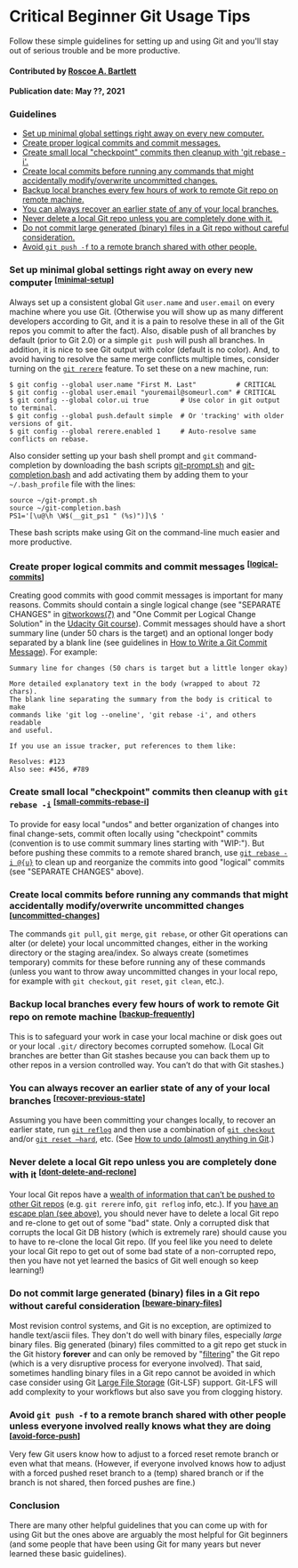 # Critical Beginner Git Usage Tips

<!-- deck text start -->
Follow these simple guidelines for setting up and using Git and you'll stay out of serious trouble and be more productive.
<!-- deck text end --> 

#### Contributed by [Roscoe A. Bartlett](https://bartlettroscoe.github.io/ "Roscoe A. Bartlett")
#### Publication date: May ??, 2021

<a name="guidelines"></a>

### Guidelines

* [Set up minimal global settings right away on every new computer.](#minimal-setup)
* [Create proper logical commits and commit messages.](#logical-commits)
* [Create small local "checkpoint" commits then cleanup with 'git rebase -i'.](#small-commits-rebase-i)
* [Create local commits before running any commands that might accidentally modify/overwrite uncommitted changes.](#uncommitted-changes)
* [Backup local branches every few hours of work to remote Git repo on remote machine.](#backup-frequently)
* [You can always recover an earlier state of any of your local branches.](#recover-previous-state)
* [Never delete a local Git repo unless you are completely done with it.](#dont-delete-and-reclone)
* [Do not commit large generated (binary) files in a Git repo without careful consideration.](#beware-binary-files)
* [Avoid `git push -f` to a remote branch shared with other people.](#avoid-force-push)


<a name="minimal-setup"></a>

### Set up minimal global settings right away on every new computer <sup>[[minimal-setup](#minimal-setup)]</sup>

Always set up a consistent global Git `user.name` and `user.email` on every machine where you use Git.
(Otherwise you will show up as many different developers according to Git, and it is a pain to resolve these in all of the Git repos you commit to after the fact).
Also, disable push of all branches by default (prior to Git 2.0) or a simple `git push` will push all branches.
In addition, it is nice to see Git output with color (default is no color).
And, to avoid having to resolve the same merge conflicts multiple times, consider turning on the [`git rerere`](https://git-scm.com/docs/git-rerere) feature.
To set these on a new machine, run:

```
$ git config --global user.name "First M. Last"          # CRITICAL
$ git config --global user.email "youremail@someurl.com" # CRITICAL
$ git config --global color.ui true        # Use color in git output to terminal.
$ git config --global push.default simple  # Or 'tracking' with older versions of git.
$ git config --global rerere.enabled 1     # Auto-resolve same conflicts on rebase.
```

Also consider setting up your bash shell prompt and `git` command-completion by downloading the bash scripts [git-prompt.sh](https://raw.githubusercontent.com/git/git/master/contrib/completion/git-prompt.sh) and [git-completion.bash](https://raw.githubusercontent.com/git/git/master/contrib/completion/git-completion.bash) and add activating them by adding them to your `~/.bash_profile` file with the lines:

``` 
source ~/git-prompt.sh
source ~/git-completion.bash
PS1='[\u@\h \W$(__git_ps1 " (%s)")]\$ '
```

These bash scripts make using Git on the command-line much easier and more productive.


<a name="logical-commits"></a>

### Create proper logical commits and commit messages <sup>[[logical-commits](#logical-commits)]</sup>

Creating good commits with good commit messages is important for many reasons.
Commits should contain a single logical change (see "SEPARATE CHANGES" in [gitworkows(7)](https://www.kernel.org/pub/software/scm/git/docs/gitworkflows.html) and "One Commit per Logical Change Solution" in the [Udacity Git course](https://www.udacity.com/course/version-control-with-git--ud123)).
Commit messages should have a short summary line (under 50 chars is the target) and an optional longer body separated by a blank line (see guidelines in [How to Write a Git Commit Message](https://chris.beams.io/posts/git-commit/)).
For example:

```
Summary line for changes (50 chars is target but a little longer okay)

More detailed explanatory text in the body (wrapped to about 72 chars).
The blank line separating the summary from the body is critical to make
commands like 'git log --oneline', 'git rebase -i', and others readable
and useful.

If you use an issue tracker, put references to them like:

Resolves: #123
Also see: #456, #789
```


<a name="small-commits-rebase-i"></a>

### Create small local "checkpoint" commits then cleanup with `git rebase -i` <sup>[[small-commits-rebase-i](#small-commits-rebase-i)]</sup>

To provide for easy local "undos" and better organization of changes into final change-sets, commit often locally using "checkpoint" commits (convention is to use commit summary lines starting with "WIP:").
But before pushing these commits to a remote shared branch, use [`git rebase -i @{u}`](https://www.atlassian.com/git/tutorials/rewriting-history#git-rebase-i) to clean up and reorganize the commits into good "logical" commits (see "SEPARATE CHANGES" above).


<a name="uncommitted-changes"></a>

### Create local commits before running any commands that might accidentally modify/overwrite uncommitted changes <sup>[[uncommitted-changes](#uncommitted-changes)]</sup>

The commands `git pull`, `git merge`, `git rebase`, or other Git operations can alter (or
delete) your local uncommitted changes, either in the working directory or the staging
area/index.
So always create (sometimes temporary) commits for these before running any of these commands (unless you want to throw away uncommitted changes in your local repo, for example with `git checkout`, `git reset`, `git clean`, etc.).


<a name="backup-frequently"></a>

### Backup local branches every few hours of work to remote Git repo on remote machine <sup>[[backup-frequently](#backup-frequently)]</sup>

This is to safeguard your work in case your local machine or disk goes out or your local `.git/` directory becomes corrupted somehow.
(Local Git branches are better than Git stashes because you can back them up to other repos in a version controlled way.
You can’t do that with Git stashes.)


<a name="recover-previous-state"></a>

### You can always recover an earlier state of any of your local branches <sup>[[recover-previous-state](#recover-previous-state)]</sup>

Assuming you have been committing your changes locally, to recover an earlier state, run [`git reflog`](https://git-scm.com/book/en/v2/Git-Internals-Maintenance-and-Data-Recovery) and then use a combination of [`git checkout`](http://marklodato.github.io/visual-git-guide/index-en.html#checkout) and/or [`git reset –hard`](http://marklodato.github.io/visual-git-guide/index-en.html#reset), etc.
(See [How to undo (almost) anything in Git](https://github.blog/2015-06-08-how-to-undo-almost-anything-with-git/#redo-after-undo-local).)


<a name="dont-delete-and-reclone"></a>

### Never delete a local Git repo unless you are completely done with it <sup>[[dont-delete-and-reclone](#dont-delete-and-reclone)]</sup>

Your local Git repos have a [wealth of information that can’t be pushed to other Git repos](https://www.cs.cmu.edu/~davide/howto/git_lose.html) (e.g. `git rerere` info, `git reflog` info, etc.).
If you [have an escape plan (see above)](#recover-previous-state), you should never have to delete a local Git repo and re-clone to get out of some "bad" state.
Only a corrupted disk that corrupts the local Git DB history (which is extremely rare) should cause you to have to re-clone the local Git repo.
(If you feel like you need to delete your local Git repo to get out of some bad state of a non-corrupted repo, then you have not yet learned the basics of Git well enough so keep learning!)


<a name="beware-binary-files"></a>

### Do not commit large generated (binary) files in a Git repo without careful consideration <sup>[[beware-binary-files](#beware-binary-files)]</sup>

Most revision control systems, and Git is no exception, are optimized to handle text/ascii files.
They don't do well with binary files, especially *large* binary files.
Big generated (binary) files committed to a git repo get stuck in the Git history **forever** and can only be removed by "[filtering](https://git-scm.com/book/en/v2/Git-Tools-Rewriting-History)" the Git repo (which is a very disruptive process for everyone involved).
That said, sometimes handling binary files in a Git repo cannot be avoided in which case consider using Git [Large File Storage](https://git-lfs.github.com/) (Git-LSF) support.
Git-LFS will add complexity to your workflows but also save you from clogging history.


<a name="avoid-force-push"></a>

### Avoid `git push -f` to a remote branch shared with other people unless everyone involved really knows what they are doing <sup>[[avoid-force-push](#avoid-force-push)]</sup>

Very few Git users know how to adjust to a forced reset remote branch or even what that means.
(However, if everyone involved knows how to adjust with a forced pushed reset branch to a (temp) shared branch or if the branch is not shared, then forced pushes are fine.)


### Conclusion

There are many other helpful guidelines that you can come up with for using Git but the ones above are arguably the most helpful for Git beginners (and some people that have been using Git for many years but never learned these basic guidelines).

<!---
 Publish: yes
 Pinned: no
 Topics: revision control, development tools
 RSS update: 2021-05-??
 --->

